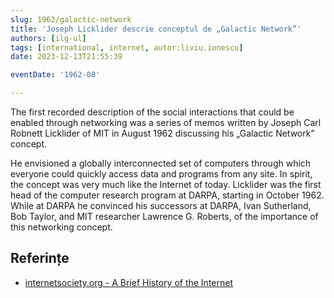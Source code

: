 ```yaml
---
slug: 1962/galactic-network
title: 'Joseph Licklider descrie conceptul de „Galactic Network”'
authors: [ilg-ul]
tags: [international, internet, autor:liviu.ionescu]
date: 2023-12-13T21:55:39

eventDate: '1962-08'

---
```


The first recorded description of the social interactions that could be
enabled through networking was a series of memos written by
Joseph Carl Robnett Licklider of MIT in August 1962 discussing his
„Galactic Network” concept.

<!-- truncate -->

He envisioned a globally interconnected set of computers through which
everyone could quickly access data and programs from any site. In spirit,
the concept was very much like the Internet of today. Licklider was the
first head of the computer research program at DARPA, starting in
October 1962. While at DARPA he convinced his successors at DARPA,
Ivan Sutherland, Bob Taylor, and MIT researcher Lawrence G. Roberts,
of the importance of this networking concept.

## Referințe

- [internetsociety.org - A Brief History of the Internet](https://www.internetsociety.org/internet/history-internet/brief-history-internet/)
